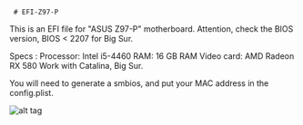      # EFI-Z97-P
This is an EFI file for "ASUS Z97-P" motherboard.
Attention, check the BIOS version, BIOS < 2207 for Big Sur.

Specs : 
      Processor: Intel i5-4460
      RAM: 16 GB RAM
      Video card: AMD Radeon RX 580
      Work with Catalina, Big Sur.


You will need to generate a smbios, and put your MAC address in the config.plist.


![alt tag](https://i.ibb.co/FBnNQNz/Screen.jpg)
